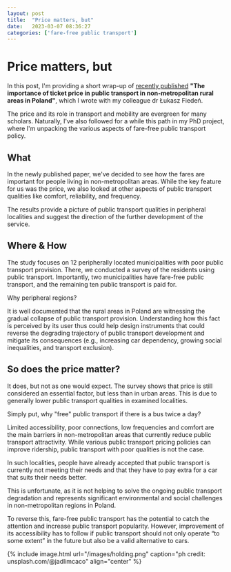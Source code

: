 ```yaml
---
layout: post
title:  "Price matters, but"
date:   2023-03-07 08:36:27
categories: ['fare-free public transport']
---
```

# Price matters, but
In this post, I'm providing a short wrap-up of [recently published](https://apcz.umk.pl/BGSS/article/view/39063) **"The importance of ticket price in public transport in non-metropolitan rural areas in Poland"**, which I wrote with my colleague dr Łukasz Fiedeń.

The price and its role in transport and mobility are evergreen for many scholars. Naturally, I've also followed for a while this path in my PhD project, where I'm unpacking the various aspects of fare-free public transport policy.

## What

In the newly published paper, we've decided to see how the fares are important for people living in non-metropolitan areas. While the key feature for us was the price, we also looked at other aspects of public transport qualities like comfort, reliability, and frequency.

The results provide a picture of public transport qualities in peripheral localities and suggest the direction of the further development of the service.

## Where & How

The study focuses on 12 peripherally located municipalities with poor public transport provision. There, we conducted a survey of the residents using public transport. Importantly, two municipalities have fare-free public transport, and the remaining ten public transport is paid for.

Why peripheral regions?

It is well documented that the rural areas in Poland are witnessing the gradual collapse of public transport provision. Understanding how this fact is perceived by its user thus could help design instruments that could reverse the degrading trajectory of public transport development and mitigate its consequences (e.g., increasing car dependency, growing social inequalities, and transport exclusion).

## So does the price matter?

It does, but not as one would expect. The survey shows that price is still considered an essential factor, but less than in urban areas. This is due to generally lower public transport qualities in examined localities.

Simply put, why "free" public transport if there is a bus twice a day?

Limited accessibility, poor connections, low frequencies and comfort are the main barriers in non-metropolitan areas that currently reduce public transport attractivity. While various public transport pricing policies can improve ridership, public transport with poor qualities is not the case.

In such localities, people have already accepted that public transport is currently not meeting their needs and that they have to pay extra for a car that suits their needs better.

This is unfortunate, as it is not helping to solve the ongoing public transport degradation and represents significant environmental and social challenges in non-metropolitan regions in Poland.

To reverse this, fare-free public transport has the potential to catch the attention and increase public transport popularity. However, improvement of its accessibility has to follow if public transport should not only operate “to some extent” in the future but also be a valid alternative to cars.

{% include image.html url="/images/holding.png" caption="ph credit: unsplash.com/@jadlimcaco" align="center" %}